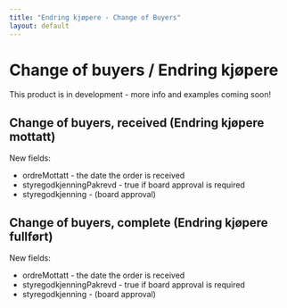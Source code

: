 ```yaml
---
title: "Endring kjøpere - Change of Buyers"
layout: default
---
```


# Change of buyers / Endring kjøpere

This product is in development - more info and examples coming soon!

## Change of buyers, received (Endring kjøpere mottatt)

New fields:

* ordreMottatt - the date the order is received
* styregodkjenningPakrevd - true if board approval is required
* styregodkjenning - (board approval)

## Change of buyers, complete (Endring kjøpere fullført)

New fields:

* ordreMottatt - the date the order is received
* styregodkjenningPakrevd - true if board approval is required
* styregodkjenning - (board approval)
